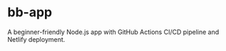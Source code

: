 # bb-app
A beginner-friendly Node.js app with GitHub Actions CI/CD pipeline and Netlify deployment.
